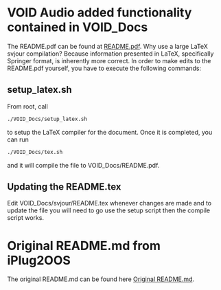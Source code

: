 # VOID Audio added functionality contained in VOID_Docs
The README.pdf can be found at [README.pdf](VOID_Docs/README.pdf).
Why use a large LaTeX svjour compilation? Because information presented in LaTeX, specifically Springer format, is inherently more correct.
In order to make edits to the README.pdf yourself, you have to execute the following commands:
## setup_latex.sh
From root, call 
```bash
./VOID_Docs/setup_latex.sh
```
to setup the LaTeX compiler for the document. Once it is completed, you can run 
```bash 
./VOID_Docs/tex.sh
```
and it will compile the file to VOID_Docs/README.pdf.

## Updating the README.tex
Edit VOID_Docs/svjour/README.tex whenever changes are made and to update the file you will need to go use the setup script then the compile script works.

# Original README.md from iPlug2OOS 
The original README.md can be found here [Original README.md](OLD_README.md).
